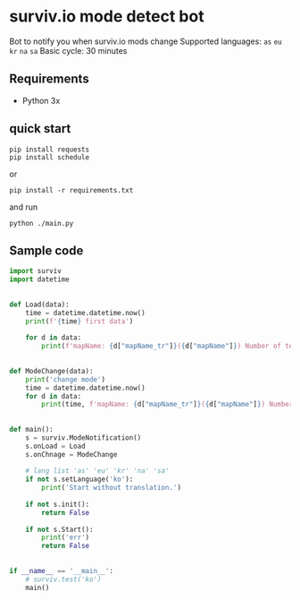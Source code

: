 # surviv.io mode detect bot
 Bot to notify you when surviv.io mods change
Supported languages: `as` `eu` `kr` `na` `sa`
Basic cycle: 30 minutes

## Requirements
- Python 3x


## quick start
```
pip install requests
pip install schedule
```
or
```
pip install -r requirements.txt
```
and run
```
python ./main.py
```



## Sample code
```python
import surviv  
import datetime  
  
  
def Load(data):  
    time = datetime.datetime.now()  
    print(f'{time} first data')  
  
    for d in data:  
        print(f'mapName: {d["mapName_tr"]}({d["mapName"]}) Number of teams: {d["teamMode"]} ')  
  
  
def ModeChange(data):  
    print('change mode')  
    time = datetime.datetime.now()  
    for d in data:  
        print(time, f'mapName: {d["mapName_tr"]}({d["mapName"]}) Number of teams: {d["teamMode"]} ')  
  
  
def main():  
    s = surviv.ModeNotification()  
    s.onLoad = Load  
    s.onChnage = ModeChange  
  
	# lang list 'as' 'eu' 'kr' 'na' 'sa'  
	if not s.setLanguage('ko'):  
	    print('Start without translation.')  
	  
	if not s.init():  
	    return False  
	  
	if not s.Start():  
	    print('err')  
	    return False
  
  
if __name__ == '__main__':  
    # surviv.test('ko')  
	main()
```